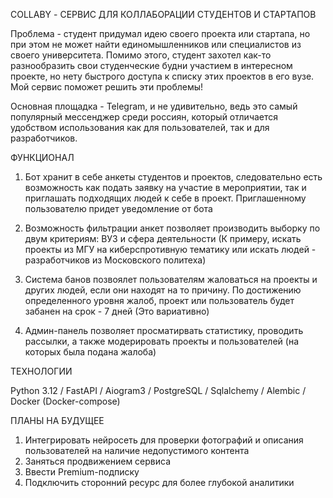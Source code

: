 COLLABY - СЕРВИС ДЛЯ КОЛЛАБОРАЦИИ СТУДЕНТОВ И СТАРТАПОВ

Проблема - студент придумал идею своего проекта или стартапа,
но при этом не может найти единомышленников или специалистов из своего университета. 
Помимо этого, студент захотел как-то разнообразить свои студенческие будни участием в интересном проекте, 
но нету быстрого доступа к списку этих проектов в его вузе. Мой сервис поможет решить эти проблемы! 

Основная площадка - Telegram, и не удивительно, ведь это самый популярный мессенджер среди россиян, 
который отличается удобством использования как для пользователей, так и для разработчиков. 


ФУНКЦИОНАЛ

1) Бот хранит в себе анкеты студентов и проектов, следовательно есть возможность как подать заявку на участие в мероприятии, 
так и приглашать подходящих людей к себе в проект. Приглашенному пользователю придет уведомление от бота

2) Возможность фильтрации анкет позволяет производить выборку по двум критериям: ВУЗ и сфера деятельности (К примеру, искать проекты из МГУ на киберспротивную тематику или искать людей - разработчиков из Московского политеха)

3) Система банов позвоялет пользователям жаловаться на проекты и других людей, если они находят на то причину. По достижению определенного уровня жалоб, проект или пользователь будет забанен на срок - 7 дней (Это вариативно)

4) Админ-панель позволяет просматирвать статистику, проводить рассылки, а также модерировать проекты и пользователей (на которых была подана жалоба)


TEХНОЛОГИИ

Python 3.12 /
FastAPI / 
Aiogram3 /
PostgreSQL /
Sqlalchemy /
Alembic /
Docker (Docker-compose)


ПЛАНЫ НА БУДУЩЕЕ

1) Интегрировать нейросеть для проверки фотографий и описания пользователей на наличие недопустимого контента
2) Заняться продвижением сервиса
3) Ввести Premium-подписку
4) Подключить сторонний ресурс для более глубокой аналитики




